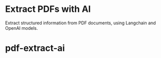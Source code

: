 # Extract PDFs with AI
Extract structured information from PDF documents, using Langchain and OpenAI models.
# pdf-extract-ai
